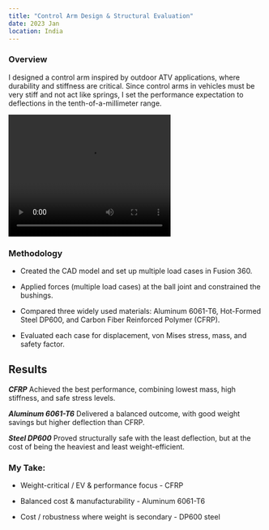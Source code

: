 ```yaml
---
title: "Control Arm Design & Structural Evaluation"
date: 2023 Jan
location: India
---
```


### Overview
I designed a control arm inspired by outdoor ATV applications, where durability and stiffness are critical. Since control arms in vehicles must be very stiff and not act like springs, I set the performance expectation to deflections in the tenth-of-a-millimeter range.

<video width="320" height="240" controls autoplay>
  <source src='/images/grasp.mp4' type='video/mp4'>
  Your browser does not support the video tag.
</video>


### Methodology
- Created the CAD model and set up multiple load cases in Fusion 360.

- Applied forces (multiple load cases) at the ball joint and constrained the bushings.

- Compared three widely used materials: Aluminum 6061-T6, Hot-Formed Steel DP600, and Carbon Fiber Reinforced Polymer (CFRP).

- Evaluated each case for displacement, von Mises stress, mass, and safety factor.






## Results

***CFRP***
 Achieved the best performance, combining lowest mass, high stiffness, and safe stress levels.


***Aluminum 6061-T6***
 Delivered a balanced outcome, with good weight savings but higher deflection than CFRP.


***Steel DP600***
Proved structurally safe with the least deflection, but at the cost of being the heaviest and least weight-efficient.

### My Take:
- Weight-critical / EV & performance focus - CFRP

- Balanced cost & manufacturability - Aluminum 6061-T6

- Cost / robustness where weight is secondary - DP600 steel


